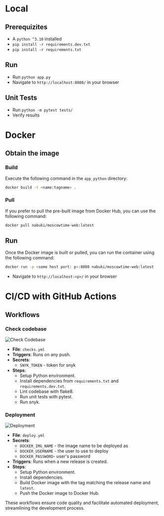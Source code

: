# Local
## Prerequizites
- A `python ^3.10` installed
- `pip install -r requirements.dev.txt`
- `pip install -r requirements.txt`

## Run
- Run `python app.py`
- Navigate to `http://localhost:8080/` in your browser

## Unit Tests
- Run `python -m pytest tests/`
- Verify results

# Docker

## Obtain the image
### Build
Execute the following command in the `app_python` directory:

```bash
docker build -t <name:tagname> .
```

### Pull
If you prefer to pull the pre-built image from Docker Hub, you can use the following command:

```bash
docker pull nabuki/moscowtime-web:latest
```

## Run
Once the Docker image is built or pulled, you can run the container using the following command:

```bash
docker run -p <some host port: p>:8080 nabuki/moscowtime-web:latest
```

- Navigate to `http://localhost:<p>/` in your browser

# CI/CD with GitHub Actions

## Workflows

### Check codebase
![Check Codebase](https://github.com/Senopiece/S24-core-course-labs/actions/workflows/checks.yml/badge.svg)
- **File**: `checks.yml`
- **Triggers**: Runs on any push.
- **Secrets**:
  - `SNYK_TOKEN` - token for snyk
- **Steps**:
  - Setup Python environment.
  - Install dependencies from `requirements.txt` and `requirements.dev.txt`.
  - Lint codebase with flake8.
  - Run unit tests with pytest.
  - Run snyk.

### Deployment
![Deployment](https://github.com/Senopiece/S24-core-course-labs/actions/workflows/deploy.yml/badge.svg)
- **File**: `deploy.yml`
- **Secrets**:
  - `DOCKER_IMG_NAME` - the image name to be deployed as
  - `DOCKER_USERNAME` - the user to use to deploy
  - `DOCKER_PASSWORD`- user's password
- **Triggers**: Runs when a new release is created.
- **Steps**:
  - Setup Python environment.
  - Install dependencies.
  - Build Docker image with the tag matching the release name and `latest`.
  - Push the Docker image to Docker Hub.

These workflows ensure code quality and facilitate automated deployment, streamlining the development process.